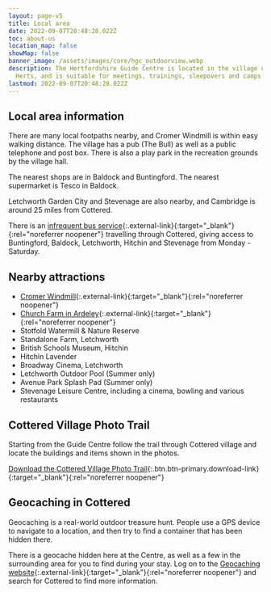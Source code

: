 ```yaml
---
layout: page-v5
title: Local area
date: 2022-09-07T20:48:28.022Z
toc: about-us
location_map: false
showMap: false
banner_image: /assets/images/core/hgc_outdoorview.webp
description: The Hertfordshire Guide Centre is located in the village of Cottered in North
  Herts, and is suitable for meetings, trainings, sleepovers and camps.
lastmod: 2022-09-07T20:48:28.022Z
---
```

## Local area information

There are many local footpaths nearby, and Cromer Windmill is within easy walking distance. The village has a pub (The Bull) as well as a public telephone and post box. There is also a play park in the recreation grounds by the village hall.

The nearest shops are in Baldock and Buntingford. The nearest supermarket is Tesco in Baldock.

Letchworth Garden City and Stevenage are also nearby, and Cambridge is around 25 miles from Cottered.

There is an [infrequent bus service](https://www.intalink.org.uk/services/cf5c5dee-170c-40c7-a722-2fa915c020e1){:.external-link}{:target="_blank"}{:rel="noreferrer noopener"} travelling through Cottered, giving access to Buntingford, Baldock, Letchworth, Hitchin and Stevenage from Monday - Saturday.

## Nearby attractions

- [Cromer Windmill](https://www.cromerwindmill.co.uk/){:.external-link}{:target="_blank"}{:rel="noreferrer noopener"}
- [Church Farm in Ardeley](https://www.churchfarmardeley.co.uk/){:.external-link}{:target="_blank"}{:rel="noreferrer noopener"}
- Stotfold Watermill & Nature Reserve
- Standalone Farm, Letchworth
- British Schools Museum, Hitchin
- Hitchin Lavender
- Broadway Cinema, Letchworth
- Letchworth Outdoor Pool (Summer only)
- Avenue Park Splash Pad (Summer only)
- Stevenage Leisure Centre, including a cinema, bowling and various restaurants

## Cottered Village Photo Trail

Starting from the Guide Centre follow the trail through Cottered village and locate the buildings and items shown in the photos.  

[Download the Cottered Village Photo Trail](/assets/docs/2023/cottered_photo_trail_-_july_2018.pdf){:.btn.btn-primary.download-link}{:target="_blank"}{:rel="noreferrer noopener"}

## Geocaching in Cottered

Geocaching is a real-world outdoor treasure hunt. People use a GPS device to navigate to a location, and then try to find a container that has been hidden there.

There is a geocache hidden here at the Centre, as well as a few in the surrounding area for you to find during your stay. Log on to the [Geocaching website](http://www.geocaching.com/){:.external-link}{:target="_blank"}{:rel="noreferrer noopener"} and search for Cottered to find more information.
